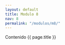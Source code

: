 ```yaml
---
layout: default
title: Modulo 8
nav: 8
permalink: "/modulos/m8/"
---
```


Contenido {{ page.title }}
